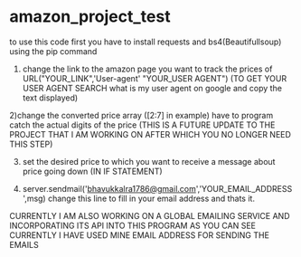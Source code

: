 # amazon_project_test
to use this code first you have to install requests and bs4(Beautifullsoup) using the pip command

1) change the link to the amazon page you want to track the prices of
URL("YOUR_LINK",'User-agent' "YOUR_USER AGENT")
(TO GET YOUR USER AGENT SEARCH what is my user agent on google and copy the text displayed)

2)change the converted price array ([2:7]  in example) have to program catch the actual digits of the price
(THIS IS A FUTURE UPDATE TO THE PROJECT THAT I AM WORKING ON AFTER WHICH YOU NO LONGER NEED THIS STEP)

3) set the desired price to which you want to receive a message about price going down
(IN IF STATEMENT)

4) server.sendmail('bhavukkalra1786@gmail.com','YOUR_EMAIL_ADDRESS',msg)  change this line to fill in your email address and thats it.

CURRENTLY I AM ALSO WORKING ON A GLOBAL EMAILING SERVICE AND INCORPORATING ITS API INTO THIS PROGRAM AS YOU CAN SEE CURRENTLY I HAVE USED MINE EMAIL ADDRESS FOR SENDING THE EMAILS 

